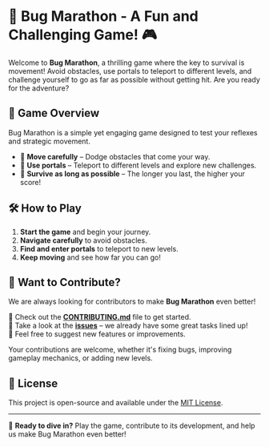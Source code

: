 # 🐞 Bug Marathon - A Fun and Challenging Game! 🎮

Welcome to **Bug Marathon**, a thrilling game where the key to survival is movement! Avoid obstacles, use portals to teleport to different levels, and challenge yourself to go as far as possible without getting hit. Are you ready for the adventure?

## 🚀 Game Overview

Bug Marathon is a simple yet engaging game designed to test your reflexes and strategic movement.

- 🏃 **Move carefully** – Dodge obstacles that come your way.
- 🔄 **Use portals** – Teleport to different levels and explore new challenges.
- 🎯 **Survive as long as possible** – The longer you last, the higher your score!

## 🛠 How to Play

1. **Start the game** and begin your journey.
2. **Navigate carefully** to avoid obstacles.
3. **Find and enter portals** to teleport to new levels.
4. **Keep moving** and see how far you can go!

## 🤝 Want to Contribute?

We are always looking for contributors to make **Bug Marathon** even better!

🔹 Check out the **[CONTRIBUTING.md](CONTRIBUTING.md)** file to get started.  
🔹 Take a look at the **[issues](https://github.com/prajun7/bug-marathon/issues)** – we already have some great tasks lined up!  
🔹 Feel free to suggest new features or improvements.

Your contributions are welcome, whether it's fixing bugs, improving gameplay mechanics, or adding new levels.

## 📜 License

This project is open-source and available under the [MIT License](LICENSE).

---

🚀 **Ready to dive in?** Play the game, contribute to its development, and help us make Bug Marathon even better!
